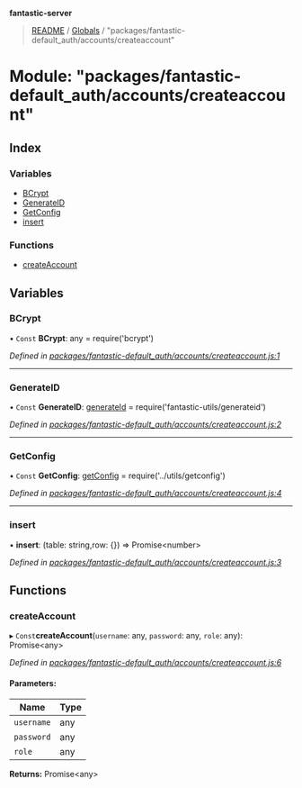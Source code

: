 **fantastic-server**

> [README](../README.md) / [Globals](../globals.md) / "packages/fantastic-default_auth/accounts/createaccount"

# Module: "packages/fantastic-default_auth/accounts/createaccount"

## Index

### Variables

* [BCrypt](_packages_fantastic_default_auth_accounts_createaccount_.md#bcrypt)
* [GenerateID](_packages_fantastic_default_auth_accounts_createaccount_.md#generateid)
* [GetConfig](_packages_fantastic_default_auth_accounts_createaccount_.md#getconfig)
* [insert](_packages_fantastic_default_auth_accounts_createaccount_.md#insert)

### Functions

* [createAccount](_packages_fantastic_default_auth_accounts_createaccount_.md#createaccount)

## Variables

### BCrypt

• `Const` **BCrypt**: any = require('bcrypt')

*Defined in [packages/fantastic-default_auth/accounts/createaccount.js:1](https://github.com/besimorhino/project-fantastic/blob/af5d0de/packages/fantastic-default_auth/accounts/createaccount.js#L1)*

___

### GenerateID

• `Const` **GenerateID**: [generateId](_packages_fantastic_utils_generateid_.md#generateid) = require('fantastic-utils/generateid')

*Defined in [packages/fantastic-default_auth/accounts/createaccount.js:2](https://github.com/besimorhino/project-fantastic/blob/af5d0de/packages/fantastic-default_auth/accounts/createaccount.js#L2)*

___

### GetConfig

• `Const` **GetConfig**: [getConfig](_server_util_getconfig_.md#getconfig) = require('../utils/getconfig')

*Defined in [packages/fantastic-default_auth/accounts/createaccount.js:4](https://github.com/besimorhino/project-fantastic/blob/af5d0de/packages/fantastic-default_auth/accounts/createaccount.js#L4)*

___

### insert

•  **insert**: (table: string,row: {}) => Promise\<number>

*Defined in [packages/fantastic-default_auth/accounts/createaccount.js:3](https://github.com/besimorhino/project-fantastic/blob/af5d0de/packages/fantastic-default_auth/accounts/createaccount.js#L3)*

## Functions

### createAccount

▸ `Const`**createAccount**(`username`: any, `password`: any, `role`: any): Promise\<any>

*Defined in [packages/fantastic-default_auth/accounts/createaccount.js:6](https://github.com/besimorhino/project-fantastic/blob/af5d0de/packages/fantastic-default_auth/accounts/createaccount.js#L6)*

#### Parameters:

Name | Type |
------ | ------ |
`username` | any |
`password` | any |
`role` | any |

**Returns:** Promise\<any>
